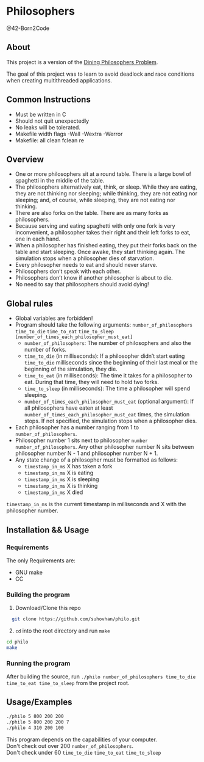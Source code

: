 # Philosophers

@42-Born2Code

## About

This project is a version of the [Dining Philosophers Problem](https://en.wikipedia.org/wiki/Dining_philosophers_problem).

The goal of this project was to learn to avoid deadlock and race conditions when creating multithreaded applications.

## Common Instructions

- Must be written in C
- Should not quit unexpectedly
- No leaks will be tolerated.
- Makefile width flags -Wall -Wextra -Werror
- Makefile: all clean fclean re

## Overview

- One or more philosophers sit at a round table.
There is a large bowl of spaghetti in the middle of the table.
- The philosophers alternatively eat, think, or sleep.
While they are eating, they are not thinking nor sleeping;
while thinking, they are not eating nor sleeping;
and, of course, while sleeping, they are not eating nor thinking.
- There are also forks on the table. There are as many forks as philosophers.
- Because serving and eating spaghetti with only one fork is very inconvenient, a
philosopher takes their right and their left forks to eat, one in each hand.
- When a philosopher has finished eating, they put their forks back on the table and
start sleeping. Once awake, they start thinking again. The simulation stops when
a philosopher dies of starvation.
- Every philosopher needs to eat and should never starve.
- Philosophers don’t speak with each other.
- Philosophers don’t know if another philosopher is about to die.
- No need to say that philosophers should avoid dying!

## Global rules

- Global variables are forbidden!
- Program should take the following arguments:
`number_of_philosophers` `time_to_die` `time_to_eat` `time_to_sleep`
`[number_of_times_each_philosopher_must_eat]`
  - `number_of_philosophers`: The number of philosophers and also the number of forks.
  - `time_to_die` (in milliseconds): If a philosopher didn’t start eating `time_to_die` milliseconds since the beginning of their last meal or the beginning of the simulation, they die.
  - `time_to_eat` (in milliseconds): The time it takes for a philosopher to eat. During that time, they will need to hold two forks.
  - `time_to_sleep` (in milliseconds): The time a philosopher will spend sleeping.
  - `number_of_times_each_philosopher_must_eat` (optional argument): If all philosophers have eaten at least `number_of_times_each_philosopher_must_eat` times, the simulation stops. If not specified, the simulation stops when a philosopher dies.
- Each philosopher has a number ranging from 1 to `number_of_philosophers`.
- Philosopher number 1 sits next to philosopher `number number_of_philosophers`. Any other philosopher number N sits between philosopher number N - 1 and philosopher number N + 1.
- Any state change of a philosopher must be formatted as follows:
  - `timestamp_in_ms` X has taken a fork
  - `timestamp_in_ms` X is eating
  - `timestamp_in_ms` X is sleeping
  - `timestamp_in_ms` X is thinking
  - `timestamp_in_ms` X died
  
`timestamp_in_ms` is the current timestamp in milliseconds and X with the philosopher number.

## Installation && Usage

### Requirements
The only Requirements are:
- GNU make
- CC

### Building the program
1. Download/Clone this repo

```bash
  git clone https://github.com/suhovhan/philo.git
```
2. `cd` into the root directory and run `make`
```bash
cd philo
make
```
### Running the program
After building the source, run `./philo number_of_philosophers time_to_die time_to_eat time_to_sleep` from the project root.

## Usage/Examples

```bash
./philo 5 800 200 200
./philo 5 800 200 200 7
./philo 4 310 200 100
```
This program depends on the capabilities of your computer.                                       
Don't check out over 200 `number_of_philosophers`.                                           
Don't check under 60 `time_to_die` `time_to_eat` `time_to_sleep`
